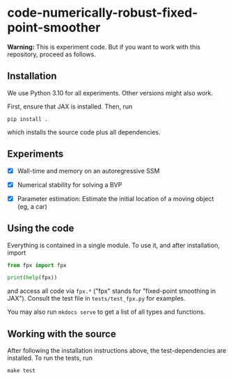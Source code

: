 # code-numerically-robust-fixed-point-smoother

**Warning:**
This is experiment code.
But if you want to work with this repository, proceed as follows.


## Installation

We use Python 3.10 for all experiments.
Other versions might also work.

First, ensure that JAX is installed.
Then, run
```commandline
pip install .
```
which installs the source code plus all dependencies.

## Experiments

- [x] Wall-time and memory on an autoregressive SSM
- [x] Numerical stability for solving a BVP
- [x] Parameter estimation: Estimate the initial location of a moving object (eg, a car)


## Using the code

Everything is contained in a single module.
To use it, and after installation, import
```python
from fpx import fpx

print(help(fpx))
```
and access all code via `fpx.*` ("fpx" stands for "fixed-point smoothing in JAX").
Consult the test file in `tests/test_fpx.py` for examples.

You may also run `mkdocs serve` to get a list of all types and functions.

## Working with the source

After following the installation instructions above, the test-dependencies are installed.
To run the tests, run
```commandline
make test
```
